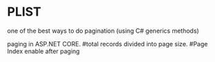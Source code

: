 # PLIST
one of the best ways to do pagination (using C# generics methods)


  paging in ASP.NET CORE.
  #total records divided into page size.
  #Page Index enable after paging
